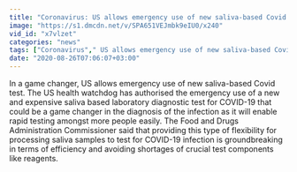 ```yaml
---
title: "Coronavirus: US allows emergency use of new saliva-based Covid test Oneindia News"
image: "https://s1.dmcdn.net/v/SPA651VEJmbk9eIU0/x240"
vid_id: "x7vlzet"
categories: "news"
tags: ["Coronavirus"," US allows emergency use of new saliva-based Covid test"," COVID-19"]
date: "2020-08-26T07:06:07+03:00"
---
```

In a game changer, US allows emergency use of new saliva-based Covid test. The US health watchdog has authorised the emergency use of a new and expensive saliva based laboratory diagnostic test for COVID-19 that could be a game changer in the diagnosis of the infection as it will enable rapid testing amongst more people easily. The Food and Drugs Administration Commissioner said that providing this type of flexibility for processing saliva samples to test for COVID-19 infection is groundbreaking in terms of efficiency and avoiding shortages of crucial test components like reagents.

